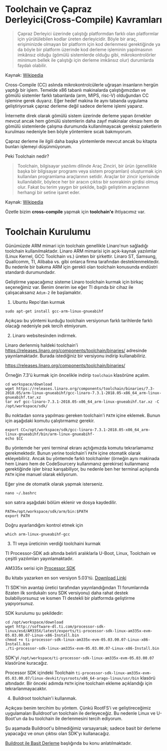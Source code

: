 # Toolchain ve Çapraz Derleyici(Cross-Compile) Kavramları

> Çapraz Derleyici üzerinde çalıştığı platformdan farklı olan platformlar için yürütülebilen kodlar üreten derleyicidir. Böyle bir araç, erişiminizde olmayan bir platform için kod derlenmesi gerektiğinde ya da böyle bir platform üzerinde kod derleme işleminin yapılmasının imkânsız olduğu (gömülü sistemlerde olduğu gibi, mikrokontrolörler minimum bellek ile çalıştığı için derleme imkânsız olur) durumlarda faydalı olabilir.

Kaynak: [Wikipedia](http://www.wikizero.biz/index.php?q=aHR0cHM6Ly90ci53aWtpcGVkaWEub3JnL3dpa2kvJUMzJTg3YXByYXpfZGVybGV5aWNpbGVy)

Cross-Compile (CC) aslında mikrokontrolcülerle uğraşan insanların hergün yaptığı bir işlem. Temelde x86 tabanlı makinalarda çalıştığımızdan ve gömülü sistemler farklı tabanlarda (arm, MIPS, risc-V) olduğundan CC işlemine gerek duyarız. Eğer hedef makina ile aynı tabanda uygulama geliştiriyorsak çapraz derleme değil sadece derleme işlemi yaparız. 

İnternette direk olarak gömülü sistem üzerinde derleme yapan örnekler mevcut ancak hem gömülü sistemlerin daha zayıf makinalar olması hem de gömülü sistemlerde çalışma durumunda kullanılmayacak gereksiz paketlerin kurulması nedeniyle ben böyle yöntemlere sıcak bakmıyorum.

Çapraz derleme ile ilgili daha başka yöntemlerde mevcut ancak bu kitapta bunları işlemeyi düşünmüyorum.

Peki Toolchain nedir? 

> Toolchain, bilgisayar yazılımı dilinde Araç Zinciri, bir ürün (genellikle başka bir bilgisayar programı veya sistem programları) oluşturmak için kullanılan programlama araçlarının setidir. Araçlar bir zincir içerisinde kullanılabilir, böylece her bir aracın çıktısı bir sonrakinin girdisi olmuş olur. Fakat bu terim yaygın bir şekilde, bağlı geliştirim araçlarının herhangi bir setine işaret eder.

Kaynak: [Wikipedia](http://www.wikizero.biz/index.php?q=aHR0cHM6Ly90ci53aWtpcGVkaWEub3JnL3dpa2kvVG9vbGNoYWlu)

Özetle bizim **cross-compile** yapmak için **toolchain'e** ihtiyacımız var.

# Toolchain Kurulumu

Günümüzde ARM mimari için toolchain genellikle Linaro'nun sağladığı toolchain kullanılmaktadır. Linaro ARM mimarisi için açık-kaynak yazılımlar (Linux Kernel, GCC Toolchain vs.) üreten bir şirkettir. Linaro ST, Samsung, Quallcomm, TI, Alibaba vs. gibi onlarca firma tarafından desteklenmektedir. Bu nedenle bir bakıma ARM için gerekli olan toolchain konusunda endüstri standardı durumundadır. 

Geliştirme yapacağımız sisteme Linaro toolchain kurmak için birkaç seçeneğimiz var. Benim önerim ise eğer TI dışında bir cihaz ile çalışacaksanız `Adım-2` ile başlamaktır. 

1. Ubuntu Repo'dan kurmak
~~~~
sudo apt-get install gcc-arm-linux-gnueabihf
~~~~

Açıkçası bu yöntemi kurduğu toolchain versiyonun farklı tarihlerde farklı olacağı nedeniyle pek tercih etmiyorum. 

2. Linaro websitesinden indirmek.

Linaro derlenmiş haldeki toolchain'i https://releases.linaro.org/components/toolchain/binaries/ adresinde yayınlamaktadır. Burada istediğiniz bir versiyonu indirip kullanabiliriz. 

https://releases.linaro.org/components/toolchain/binaries/

Örneğin 7.3'ü kurmak için öncelikle indirip `toolchain` klasörüne açalım.
~~~~
cd workspace/download
wget https://releases.linaro.org/components/toolchain/binaries/7.3-2018.05/arm-linux-gnueabihf/gcc-linaro-7.3.1-2018.05-x86_64_arm-linux-gnueabihf.tar.xz
tar xvf gcc-linaro-7.3.1-2018.05-x86_64_arm-linux-gnueabihf.tar.xz -C /opt/workspace/sdk/
~~~~

Bu noktadan sonra yapılması gereken toolchain'i `PATH` içine eklemek. Bunun için aşağıdaki komutu çalıştırmamız gerekir. 
~~~~
export CC=/opt/workspace/sdk/gcc-linaro-7.3.1-2018.05-x86_64_arm-linux-gnueabihf/bin/arm-linux-gnueabihf-
echo $CC
~~~~ 
Bu yöntemde her yeni terminal ekranı açtığımızda komutu tekrarlamamız gerekmektedir. Bunun yerine toolchain'i `PATH` içine otomatik olarak ekleyebiliriz. Ancak bu yöntemde farklı toolchainler (örneğin aynı makinada hem Linaro hem de CodeSourcery kullanmanız gerekirse) kullanmanız gerektiğinde işler biraz karışabiliyor, bu nedenle ben her terminal açılışında `PATH` içine manuel olarak ekliyorum.

Eğer yine de otomatik olarak yapmak isterseniz.

~~~
nano ~/.bashrc
~~~
son satıra aşağıdaki bölüm eklenir ve dosya kaydedilir. 

    PATH=/opt/workspace/sdk/arm/bin:$PATH
    export PATH

Doğru ayarlandığını kontrol etmek için
~~~
which arm-linux-gnueabihf-gcc
~~~

3. TI veya üreticinin verdiği toolchaini kurmak

TI Processor-SDK adı altında belirli aralıklarla U-Boot, Linux, Toolchain ve çeşitli yazılımları yayınlamaktadır.

AM335x serisi için [Processor SDK](http://www.ti.com/tool/PROCESSOR-SDK-AM335X)

Bu kitabı yazarken en son versiyon 5.03'tü. [Download Linki](http://software-dl.ti.com/processor-sdk-linux/esd/AM335X/latest/exports/ti-processor-sdk-linux-am335x-evm-05.03.00.07-Linux-x86-Install.bin)

TI SDK'nin avantajı üretici tarafından yayınlandığından TI forumlarında 8zaten ilk sordukalrı soru SDK versiyonu) daha rahat destek bulabiliyorsunuz ve kısmen TI destekli bir platformda geliştirme yapıyorsunuz.

SDK kurulumu şu şekildedir:

~~~
cd /opt/workspace/download
wget http://software-dl.ti.com/processor-sdk-linux/esd/AM335X/latest/exports/ti-processor-sdk-linux-am335x-evm-05.03.00.07-Linux-x86-Install.bin
chmod +x ti-processor-sdk-linux-am335x-evm-05.03.00.07-Linux-x86-Install.bin
./ti-processor-sdk-linux-am335x-evm-05.03.00.07-Linux-x86-Install.bin
~~~

SDK'yi `/opt/workspace/ti-processor-sdk-linux-am335x-evm-05.03.00.07` klasörüne kuracağız.

Processor SDK içindeki Toolchain `ti-processor-sdk-linux-am335x-evm-05.03.00.07/linux-devkit/sysroots/x86_64-arago-linux/usr/bin` klasörü altındadır. Bir önceki adımda `PATH` içine toolchain ekleme açıklandığı için tekrarlanmayacaktır.

4. Buildroot toolchain'i kullanmak.

Açıkçası benim tercihim bu yöntem. Çünkü RootFS'i ve geliştireceğimiz uygulamaları Buildroot'un toolchain ile derleyeceğiz. Bu nedenle Linux ve U-Boot'un da bu toolchain ile derlenmesini tercih ediyorum. 

Şu aşamada Buildroot'u bilmediğimiz varsayarsak; sadece basit bir derleme yapacağız ve onun çıktısı olan SDK'yı kullanacağız. 

[Buildroot ile Basit Derleme](uboot_compile.md) başlığında bu konu anlatılmaktadır.




